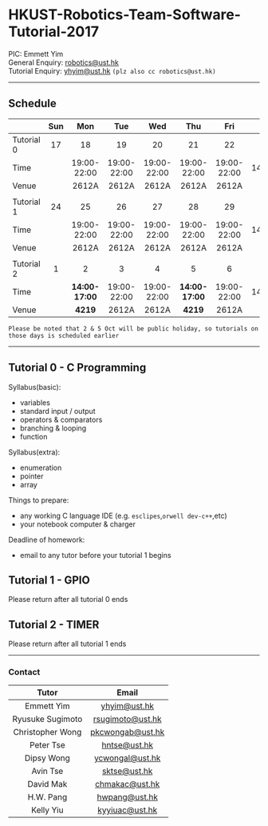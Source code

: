 # HKUST-Robotics-Team-Software-Tutorial-2017

PIC: Emmett Yim<br>
General Enquiry: robotics@ust.hk<br>
Tutorial Enquiry: yhyim@ust.hk ```(plz also cc robotics@ust.hk)```<br>

---

## Schedule
| | Sun | Mon | Tue | Wed | Thu | Fri | Sat |
| :--- | :---: | :---: | :---: | :---: | :---: | :---: | :---: |
| Tutorial 0 | 17 | 18 | 19 | 20 | 21 | 22 | 23 |
| Time | | 19:00-22:00 | 19:00-22:00 | 19:00-22:00 | 19:00-22:00 | 19:00-22:00 | 14:00-:1700 |
| Venue | | 2612A | 2612A | 2612A | 2612A | 2612A | 2612A |
| | | | | | |
| Tutorial 1 | 24 | 25 | 26 | 27 | 28 | 29 | 30 |
| Time | | 19:00-22:00 | 19:00-22:00 | 19:00-22:00 | 19:00-22:00 | 19:00-22:00 | 14:00-17:00 |
| Venue | | 2612A | 2612A | 2612A | 2612A | 2612A | 2612A |
| | | | | | |
| Tutorial 2 | 1 | 2 | 3 | 4 | 5 | 6 | 7 |
| Time | | **14:00-17:00** | 19:00-22:00 | 19:00-22:00 | **14:00-17:00** | 19:00-22:00 | 14:00-17:00 |
| Venue | | **4219** | 2612A | 2612A | **4219** | 2612A | 2612A |

```Please be noted that 2 & 5 Oct will be public holiday, so tutorials on those days is scheduled earlier```

---

## Tutorial 0 - C Programming
Syllabus(basic):
- variables
- standard input / output
- operators & comparators
- branching & looping
- function

Syllabus(extra):
- enumeration
- pointer
- array

Things to prepare:
- any working C language IDE (e.g. ```esclipes```,```orwell dev-c++```,etc)
- your notebook computer & charger

Deadline of homework:
- email to any tutor before your tutorial 1 begins

## Tutorial 1 - GPIO
Please return after all tutorial 0 ends

## Tutorial 2 - TIMER
Please return after all tutorial 1 ends

---

### Contact
| Tutor | Email |
| :---: | :---: |
| Emmett Yim | yhyim@ust.hk |
| Ryusuke Sugimoto | rsugimoto@ust.hk |
| Christopher Wong  | pkcwongab@ust.hk |
| Peter Tse | hntse@ust.hk |
| Dipsy Wong | ycwongal@ust.hk |
| Avin Tse | sktse@ust.hk |
| David Mak | chmakac@ust.hk |
| H.W. Pang | hwpang@ust.hk |
| Kelly Yiu | kyyiuac@ust.hk |
